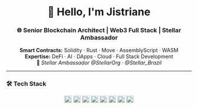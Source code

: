 <h1 align="center">👋 Hello, I'm Jistriane</h1>
<h3 align="center">🌐 Senior Blockchain Architect | Web3 Full Stack | Stellar Ambassador</h3>

<p align="center">
  <b>Smart Contracts:</b> Solidity · Rust · Move · AssemblyScript · WASM <br>
  <b>Expertise:</b> DeFi · AI · DApps · Cloud · Full Stack Development <br>
  🚀 <i>Stellar Ambassador @StellarOrg · @Stellar_Brazil</i>
</p>

---

### 🛠️ Tech Stack  
<div align="center">
  
<img src="https://cdn.jsdelivr.net/gh/devicons/devicon/icons/solidity/solidity-original.svg" height="20" alt="Solidity"/>
<img src="https://cdn.jsdelivr.net/gh/devicons/devicon/icons/rust/rust-original.svg" height="20" alt="Rust"/>
<img src="https://cdn.jsdelivr.net/gh/devicons/devicon/icons/javascript/javascript-original.svg" height="20" alt="JavaScript"/>
<img src="https://cdn.jsdelivr.net/gh/devicons/devicon/icons/typescript/typescript-original.svg" height="20" alt="TypeScript"/>
<img src="https://cdn.jsdelivr.net/gh/devicons/devicon/icons/react/react-original.svg" height="20" alt="React"/>
<img src="https://cdn.jsdelivr.net/gh/devicons/devicon/icons/nextjs/nextjs-original.svg" height="20" alt="NextJS"/>
<img src="https://cdn.jsdelivr.net/gh/devicons/devicon/icons/nodejs/nodejs-original.svg" height="20" alt="NodeJS"/>
<img src="https://cdn.jsdelivr.net/gh/devicons/devicon/icons/vuejs/vuejs-original.svg" height="20" alt="Vue"/>
